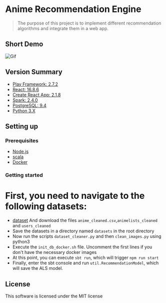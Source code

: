 # Anime Recommendation Engine

> The purpose of this project is to implement different recommendation algorithms and integrate them in a web app.
 
## Short Demo

![Gif](https://media.giphy.com/media/d9O8doAiylGW9jvgEM/giphy.gif)

## Version Summary

* [Play Framework: 2.7.2](https://www.playframework.com/documentation/2.7.x/Home)
* [React: 16.8.6](https://reactjs.org/)
* [Create React App: 2.1.8](https://github.com/facebookincubator/create-react-app)
* [Spark: 2.4.0](https://spark.apache.org)
* [PostgreSQL: 9.4](https://www.postgresql.org)
* [Python 3.X](https://www.python.org)

## Setting up

### Prerequisites

* [Node.js](https://nodejs.org/)
* [scala](https://www.scala-lang.org/download/)
* [Docker](https://www.docker.com)

### Getting started

# First, you need to navigate to the following datasets:
* [dataset](https://www.kaggle.com/azathoth42/myanimelist) And download the files `anime_cleaned.csv`,`animelists_cleaned` and `users_cleaned`
* Save the datasets in a directory named `datasets` in the root directory
* Now run the scripts `dataset_cleaner.py` and then `clean_images.py` using python3
* Execute the `init_db_docker.sh` file. Uncomment the first lines if you don't have the necessary docker images
* At this point, you can execute ``sbt run``, which will trigger ``npm run start``
* Finally, enter the sbt console and run ``util.RecommendationModel``, which will save the ALS model.


## License

This software is licensed under the MIT license
